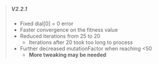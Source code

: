 > ##### V2.2.1
> - Fixed dial[0] = 0 error
> - Faster convergence on the fitness value
> - Reduced iterations from 25 to 20
>    - Iterations after 20 took too long to process
> - Further decreased mutationFactor when reaching <50
>    - <b>More tweaking may be needed </b>
